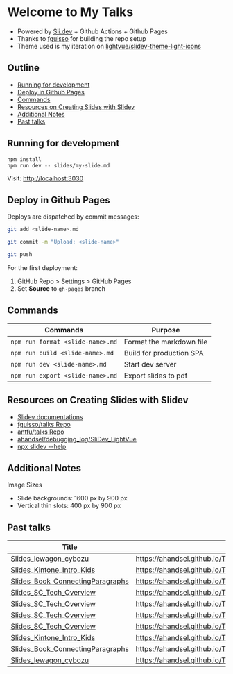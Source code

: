 # Welcome to My Talks

* Powered by [Sli.dev](https://sli.dev) + Github Actions + Github Pages
* Thanks to [fguisso](https://github.com/fguisso/talks) for building the repo setup
* Theme used is my iteration on [lightvue/slidev-theme-light-icons](https://github.com/lightvue/slidev-theme-light-icons)

## Outline <!-- omit in toc -->
<!-- markdownlint-disable MD007 -->
* [Running for development](#running-for-development)
* [Deploy in Github Pages](#deploy-in-github-pages)
* [Commands](#commands)
* [Resources on Creating Slides with Slidev](#resources-on-creating-slides-with-slidev)
* [Additional Notes](#additional-notes)
* [Past talks](#past-talks)
<!-- markdownlint-enable MD007 -->

## Running for development

```shell
npm install
npm run dev -- slides/my-slide.md
```

Visit: <http://localhost:3030>

## Deploy in Github Pages

Deploys are dispatched by commit messages:

```bash
git add <slide-name>.md

git commit -m "Upload: <slide-name>"

git push
```

For the first deployment:

  1. GitHub Repo > Settings > GitHub Pages
  2. Set **Source** to `gh-pages` branch

## Commands

| Commands                         | Purpose                  |
| -------------------------------- | ------------------------ |
| `npm run format <slide-name>.md` | Format the markdown file |
| `npm run build <slide-name>.md`  | Build for production SPA |
| `npm run dev <slide-name>.md`    | Start dev server         |
| `npm run export <slide-name>.md` | Export slides to pdf     |

## Resources on Creating Slides with Slidev

* [Slidev documentations](https://sli.dev/)
* [fguisso/talks Repo](https://github.com/fguisso/talks)
* [antfu/talks Repo](https://github.com/antfu/talks)
* [ahandsel/debugging_log/SliDev_LightVue](https://github.com/ahandsel/debugging_log/tree/master/SliDev_LightVue)
* [npx slidev --help](https://github.com/ahandsel/debugging_log/blob/master/SliDev_LightVue/SliDev_Basic/SliDev_Help.md#npx-slidev---help)

## Additional Notes

Image Sizes

* Slide backgrounds: 1600 px by 900 px
* Vertical thin slots: 400 px by 900 px

## Past talks

| Title                                                                   | Slides Link                                                          |
| ----------------------------------------------------------------------- | -------------------------------------------------------------------- |
| [Slides_lewagon_cybozu](Slides_lewagon_cybozu.md)                       | <https://ahandsel.github.io/Talks/Slides_lewagon_cybozu/>            |
| [Slides_Kintone_Intro_Kids](Slides_Kintone_Intro_Kids.md)               | <https://ahandsel.github.io/Talks/Slides_Kintone_Intro_Kids/>        |
| [Slides_Book_ConnectingParagraphs](Slides_Book_ConnectingParagraphs.md) | <https://ahandsel.github.io/Talks/Slides_Book_ConnectingParagraphs/> |
| [Slides_SC_Tech_Overview](Slides_SC_Tech_Overview.md)                   | <https://ahandsel.github.io/Talks/Slides_SC_Tech_Overview/>          |
| [Slides_SC_Tech_Overview](Slides_SC_Tech_Overview.md) | <https://ahandsel.github.io/Talks/Slides_SC_Tech_Overview/> |
| [Slides_SC_Tech_Overview](Slides_SC_Tech_Overview.md) | <https://ahandsel.github.io/Talks/Slides_SC_Tech_Overview/> |
| [Slides_SC_Tech_Overview](Slides_SC_Tech_Overview.md) | <https://ahandsel.github.io/Talks/Slides_SC_Tech_Overview/> |
| [Slides_Kintone_Intro_Kids](Slides_Kintone_Intro_Kids.md) | <https://ahandsel.github.io/Talks/Slides_Kintone_Intro_Kids/> |
| [Slides_Book_ConnectingParagraphs](Slides_Book_ConnectingParagraphs.md) | <https://ahandsel.github.io/Talks/Slides_Book_ConnectingParagraphs/> |
| [Slides_lewagon_cybozu](Slides_lewagon_cybozu.md) | <https://ahandsel.github.io/Talks/Slides_lewagon_cybozu/> |
